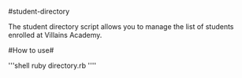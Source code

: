 #student-directory

The student directory script allows you to manage the list of students enrolled
at Villains Academy.

#How to use#

'''shell
ruby directory.rb
''''
